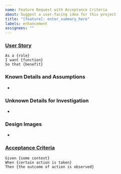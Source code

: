 ```yaml
---
name: Feature Request with Acceptance Criteria
about: Suggest a user-facing idea for this project
title: "[feature]: enter_summary_here"
labels: enhancement
assignees: ""
---
```


### [User Story](https://www.mountaingoatsoftware.com/agile/user-stories)

<!-- [Describe why you need this new feature.  Replace {placeholder} values.] -->

```
As a {role}
I want {function}
So that {benefit}
```

### Known Details and Assumptions

<!-- [List any known details about existing feature that you would like enhanced.] -->

-

### Unknown Details for Investigation

<!-- [List any unknown information that may need investigation to complete this feature.] -->

-

### Design Images

<!-- [List any design images that will help illustrate this feature request.] -->

-

### [Acceptance Criteria](https://cucumber.io/docs/bdd/better-gherkin/)

<!-- [Describe exact behavior that will fulfill this request.  Replace {placeholder} values.] -->

```gherkin
Given {some context}
When {certain action is taken}
Then {the outcome of action is observed}
```
